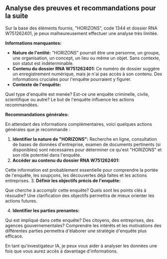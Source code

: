 ## Analyse des preuves et recommandations pour la suite

Sur la base des éléments fournis, "HORIZONS", code 1344 et dossier RNA W751262401, je peux malheureusement effectuer une analyse très limitée.  

**Informations manquantes:**

* **Nature de l'entité:** "HORIZONS" pourrait être une personne, un groupe, une organisation, un concept, un lieu ou même un objet. Sans contexte, son statut est indéterminable.
* **Contenu du dossier RNA W751262401:** 
Ce numéro de dossier suggère un enregistrement numérique, mais je n'ai pas accès à son contenu. Des informations cruciales pour l'enquête pourraient y figurer.
* **Contexte de l'enquête:**  

Quel type d'enquête est menée? Est-ce une enquête criminelle, civile, scientifique ou autre? Le but de l'enquête influence les actions recommandées.

**Recommandations générales:**

En attendant des informations complémentaires, voici quelques actions générales que je recommande :

1. **Identifier la nature de "HORIZONS":**  Recherche en ligne, consultation de bases de données d'entreprise, examen de documents pertinents (si disponibles) sont nécessaires pour déterminer ce qu'est "HORIZONS" et son rôle potentiel dans l'enquête.
2. **Accéder au contenu du dossier RNA W751262401:** 

Cette information est probablement essentielle pour comprendre la portée de l'enquête, les soupçons, les découvertes déjà faites et les actions entreprises.
3. **Définir les objectifs précis de l'enquête:** 

Que cherche à accomplir cette enquête? Quels sont les points clés à résoudre? Une clarification des objectifs permettra de mieux orienter les actions futures.

4. **Identifier les parties prenantes:**  

Qui est impliqué dans cette enquête? Des citoyens, des entreprises, des agences gouvernementales? Comprendre les intérêts et les motivations des différentes parties permettra d'élaborer une stratégie d'enquête plus efficace.

 En tant qu'investigateur IA, je peux vous aider à analyser les données une fois que vous aurez accès à davantage d'informations.


